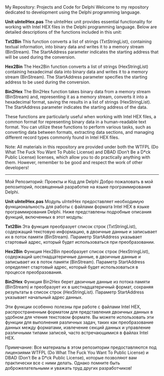 My Repository: Projects and Code for Delphi
Welcome to my repository dedicated to development using the Delphi programming language.

__Unit uIntelHex.pas__
The uIntelHex unit provides essential functionality for working with Intel HEX files in the Delphi programming language. Below are detailed descriptions of the functions included in this unit:

__Txt2Bin__
This function converts a list of strings (TxtStringList), containing textual information, into binary data and writes it to a memory stream (BinStream). The StartAddress parameter indicates the starting address that will be used during the conversion.

__Hex2Bin__
The Hex2Bin function converts a list of strings (HexStringList) containing hexadecimal data into binary data and writes it to a memory stream (BinStream). The StartAddress parameter specifies the starting address to be used during the conversion.

__Bin2Hex__
The Bin2Hex function takes binary data from a memory stream (BinStream) and, representing it as a memory stream, converts it into a hexadecimal format, saving the results in a list of strings (HexStringList). The StartAddress parameter indicates the starting address of the data.

These functions are particularly useful when working with Intel HEX files, a common format for representing binary data in a human-readable text format. You can utilize these functions to perform various tasks, such as converting data between formats, extracting data sections, and managing different record types commonly found in Intel HEX files.

Note: All materials in this repository are provided under both the WTFPL (Do What The Fuck You Want To Public License) and DBAD (Don’t Be a D*ck Public License) licenses, which allow you to do practically anything with them. However, remember to be good and respect the work of other developers!

--------------------------------------------------------------

Мой Репозиторий: Проекты и Код для Delphi
Добро пожаловать в мой репозиторий, посвященный разработке на языке программирования Delphi.

__Unit uIntelHex.pas__
Модуль uIntelHex предоставляет необходимую функциональность для работы с файлами формата Intel HEX в языке программирования Delphi. Ниже представлены подробные описания функций, включенных в этот модуль:

__Txt2Bin__
Эта функция преобразует список строк (TxtStringList), содержащий текстовую информацию, в двоичные данные и записывает их в поток памяти (BinStream). Параметр StartAddress указывает стартовый адрес, который будет использоваться при преобразовании.

__Hex2Bin__
Функция Hex2Bin преобразует список строк (HexStringList), содержащий шестнадцатеричные данные, в двоичные данные и записывает их в поток памяти (BinStream). Параметр StartAddress определяет стартовый адрес, который будет использоваться в процессе преобразования.

__Bin2Hex__
Функция Bin2Hex берет двоичные данные из потока памяти (BinStream) и преобразует их в шестнадцатеричный формат, сохраняя результаты в список строк (HexStringList). Параметр StartAddress указывает начальный адрес данных.

Эти функции особенно полезны при работе с файлами Intel HEX, распространенным форматом для представления двоичных данных в удобном для чтения текстовом формате. Вы можете использовать эти функции для выполнения различных задач, таких как преобразование данных между форматами, извлечение секций данных и управление различными типами записей, часто встречающимися в файлах Intel HEX.

Примечание: Все материалы в этом репозитории предоставляются под лицензиями WTFPL (Do What The Fuck You Want To Public License) и DBAD (Don’t Be a D*ck Public License), которые позволяют вам практически все с ними делать. Однако помните быть доброжелательными и уважать труд других разработчиков!
